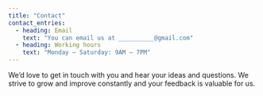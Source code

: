 ```yaml
---
title: "Contact"
contact_entries:
  - heading: Email
    text: "You can email us at __________@gmail.com"
  - heading: Working hours
    text: "Monday – Saturday: 9AM – 7PM"
---
```


We’d love to get in touch with you and hear your ideas and
questions. We strive to grow and improve constantly and your feedback
is valuable for us.
